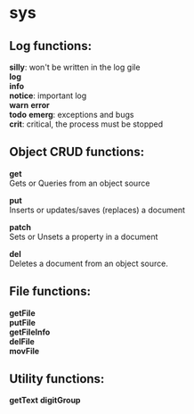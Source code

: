 # sys

## Log functions:

**silly**: won't be written in the log gile  
**log**  
**info**  
**notice**: important log  
**warn** 
**error**  
**todo** 
**emerg**: exceptions and bugs  
**crit**: critical, the process must be stopped


## Object CRUD functions:
**get**  
Gets or Queries from an object source
  
**put**  
Inserts or updates/saves (replaces) a document
  
**patch**  
Sets or Unsets a property in a document

**del**  
Deletes a document from an object source.  


## File functions:
**getFile**  
**putFile**  
**getFileInfo**  
**delFile**  
**movFile**

## Utility functions:
**getText**
**digitGroup** 
